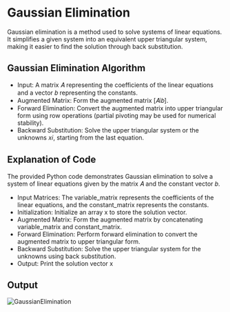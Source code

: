 # Gaussian Elimination

Gaussian elimination is a method used to solve systems of linear equations. It simplifies a given system into an equivalent upper triangular system, making it easier to find the solution through back substitution.

## Gaussian Elimination Algorithm
- Input: A matrix 𝐴 representing the coefficients of the linear equations and a vector 𝑏 representing the constants.
- Augmented Matrix: Form the augmented matrix [𝐴∣𝑏].
- Forward Elimination: Convert the augmented matrix into upper triangular form using row operations (partial pivoting may be used for numerical stability).
- Backward Substitution: Solve the upper triangular system or the unknowns 𝑥𝑖, starting from the last equation.

## Explanation of Code
The provided Python code demonstrates Gaussian elimination to solve a system of linear equations given by the matrix 𝐴 and the constant vector 𝑏. 

- Input Matrices: The variable_matrix represents the coefficients of the linear equations, and the constant_matrix represents the constants.
- Initialization: Initialize an array x to store the solution vector.
- Augmented Matrix: Form the augmented matrix by concatenating variable_matrix and constant_matrix.
- Forward Elimination: Perform forward elimination to convert the augmented matrix to upper triangular form.
- Backward Substitution: Solve the upper triangular system for the unknowns using back substitution.
- Output: Print the solution vector x


## Output

![GaussianElimination](https://github.com/rashmi-kulkarni-ct402/Python/assets/158051740/df8a4074-c56e-405f-89ad-c4cc19cc2f10)


